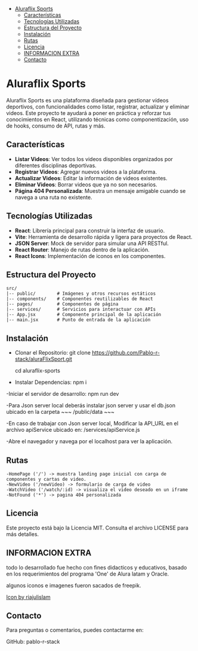 - [Aluraflix Sports](#aluraflix-sports)
  - [Características](#características)
  - [Tecnologías Utilizadas](#tecnologías-utilizadas)
  - [Estructura del Proyecto](#estructura-del-proyecto)
  - [Instalación](#instalación)
  - [Rutas](#rutas)
  - [Licencia](#licencia)
  - [INFORMACION EXTRA](#informacion-extra)
  - [Contacto](#contacto)


# Aluraflix Sports

Aluraflix Sports es una plataforma diseñada para gestionar vídeos deportivos, con funcionalidades como listar, registrar, actualizar y eliminar videos. Este proyecto te ayudará a poner en práctica y reforzar tus conocimientos en React, utilizando técnicas como componentización, uso de hooks, consumo de API, rutas y más.

## Características

- **Listar Videos**: Ver todos los videos disponibles organizados por diferentes disciplinas deportivas.
- **Registrar Videos**: Agregar nuevos videos a la plataforma.
- **Actualizar Videos**: Editar la información de videos existentes.
- **Eliminar Videos**: Borrar videos que ya no son necesarios.
- **Página 404 Personalizada**: Muestra un mensaje amigable cuando se navega a una ruta no existente.

## Tecnologías Utilizadas

- **React**: Librería principal para construir la interfaz de usuario.
- **Vite**: Herramienta de desarrollo rápida y ligera para proyectos de React.
- **JSON Server**: Mock de servidor para simular una API RESTful.
- **React Router**: Manejo de rutas dentro de la aplicación.
- **React Icons**: Implementación de iconos en los componentes.

## Estructura del Proyecto

```plaintext
src/
|-- public/        # Imágenes y otros recursos estáticos
|-- components/    # Componentes reutilizables de React
|-- pages/         # Componentes de página
|-- services/      # Servicios para interactuar con APIs
|-- App.jsx        # Componente principal de la aplicación
|-- main.jsx       # Punto de entrada de la aplicación
```

## Instalación

- Clonar el Repositorio:
    git clone https://github.com/Pablo-r-stack/aluraFlixSport.git

    cd aluraflix-sports

- Instalar Dependencias:
    npm i

-Iniciar el servidor de desarrollo:
    npm run dev

-Para Json server local deberás instalar json server y usar el db.json ubicado en la carpeta 
    ~~~ /public/data ~~~

-En caso de trabajar con Json server local, Modificar la API_URL en el archivo apiService ubicado en:
    /services/apiService.js

-Abre el navegador y navega por el localhost para ver la aplicación.

## Rutas
    -HomePage ('/') -> muestra landing page inicial con carga de componentes y cartas de video.
    -NewVideo ('/newVideo) -> formulario de carga de video
    -WatchVideo ('/watch/:id) -> visualiza el video deseado en un iframe
    -NotFound ('*') -> pagina 404 personalizada


## Licencia
Este proyecto está bajo la Licencia MIT. Consulta el archivo LICENSE para más detalles.

## INFORMACION EXTRA
todo lo desarrollado fue hecho con fines didacticos y educativos, basado en los requerimientos del programa 'One' de Alura latam y Oracle.

algunos iconos e imagenes fueron sacados de freepik.

<a href="https://www.freepik.com/search">Icon by riajulislam</a>

## Contacto
Para preguntas o comentarios, puedes contactarme en:

GitHub: pablo-r-stack

